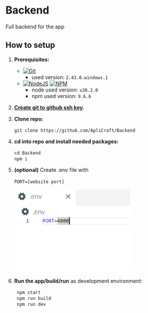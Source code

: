 # Backend

Full backend for the app

## How to setup

1. **Prerequisites:**

   - [![Git](https://img.shields.io/badge/git-%23F05033.svg?style=for-the-badge&logo=git&logoColor=white)](https://git-scm.com/downloads)
     - used version: `2.43.0.windows.1`
   - [![NodeJS](https://img.shields.io/badge/node.js-6DA55F?style=for-the-badge&logo=node.js&logoColor=white)](https://nodejs.org/en/download/prebuilt-installer) [![NPM](https://img.shields.io/badge/NPM-%23CB3837.svg?style=for-the-badge&logo=npm&logoColor=white)](https://nodejs.org/en/download/prebuilt-installer)
     - node used version: `v20.2.0`
     - npm used version: `9.6.6`

2. **[Create git to github ssh key](https://docs.github.com/en/authentication/connecting-to-github-with-ssh/adding-a-new-ssh-key-to-your-github-account).**
3. **Clone repo:**

   ```
   git clone https://github.com/ApliCraft/Backend
   ```

4. **cd into repo and install needed packages:**

   ```
   cd Backend
   npm i
   ```

5. **(optional)** Create .env file with

   `PORT=[website port]`

   ![alt text](./assets/image.png)

6. **Run the app/build/run** as development environment:

   ```
    npm start
    npm run build
    npm run dev
   ```
